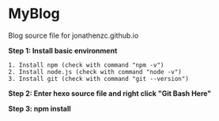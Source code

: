 # MyBlog
Blog source file for jonathenzc.github.io


**Step 1: Install basic environment**
  
	1. Install npm (check with command "npm -v")
	2. Install node.js (check with command "node -v")
	3. Install git (check with command "git --version")

**Step 2: Enter hexo source file and right click "Git Bash Here"**

**Step 3: npm install**
